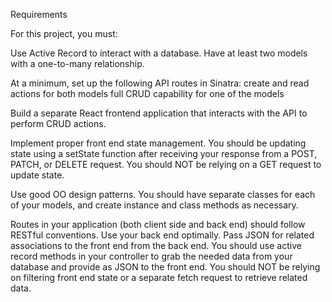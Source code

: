 Requirements

For this project, you must:

Use Active Record to interact with a database.
Have at least two models with a one-to-many relationship.


At a minimum, set up the following API routes in Sinatra:
create and read actions for both models
full CRUD capability for one of the models


Build a separate React frontend application that interacts with the API to perform CRUD actions.


Implement proper front end state management. You should be updating state using a setState function after receiving your response from a POST, PATCH, or DELETE request. You should NOT be relying on a GET request to update state.


Use good OO design patterns. You should have separate classes for each of your models, and create instance and class methods as necessary.


Routes in your application (both client side and back end) should follow RESTful conventions.
Use your back end optimally. Pass JSON for related associations to the front end from the back end. You should use active record methods in your controller to grab the needed data from your database and provide as JSON to the front end. You should NOT be relying on filtering front end state or a separate fetch request to retrieve related data.